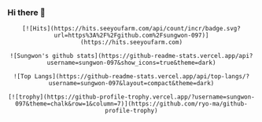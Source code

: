 ### Hi there 👋

<div align=center>
	
	[![Hits](https://hits.seeyoufarm.com/api/count/incr/badge.svg?url=https%3A%2F%2Fgithub.com%2Fsungwon-097)](https://hits.seeyoufarm.com)

	![Sungwon's github stats](https://github-readme-stats.vercel.app/api?username=sungwon-097&show_icons=true&theme=dark)

	![Top Langs](https://github-readme-stats.vercel.app/api/top-langs/?username=sungwon-097&layout=compact&theme=dark)

	[![trophy](https://github-profile-trophy.vercel.app/?username=sungwon-097&theme=chalk&row=1&column=7)](https://github.com/ryo-ma/github-profile-trophy)

</div>
